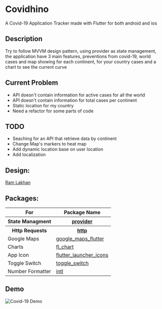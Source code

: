# Covidhino

A Covid-19 Application Tracker made with Flutter for both android and ios

## Description
  Try to follow MVVM design pattern, using provider as state management, the application have 3 main features, preventions from covid-19, world cases and map showing for each continent, for your country cases and a chart to see the current curve
  
##  Current Problem
  <ul>
    <li>API doesn't contain information for active cases for all the world</li>
    <li>API doesn't contain information for total cases per continent</li>
    <li>Static location for my country</li>
    <li>Need a refactor for some parts of code</li>
  </ul>

## TODO
  <ul>
    <li>Seaching for an API that retrieve data by continent</li>
    <li>Change Map's markers to heat map</li>
    <li>Add dynamic location base on user location</li>
    <li>Add localization</li>
  </ul>

## Design:
  <a href="https://www.uplabs.com/posts/covid-19-e9c787fc-2d76-47e5-8b43-e3e5c68bfe5e">Ram Lakhan</a>

## Packages: 

  <table>
  <tr>
    <th>For</th>
    <th>Package Name</th>
  </tr>
  <tr>
    <th>State Managment</th>
    <th><a href="https://pub.dev/packages/provider">provider</a></th>
  </tr>
   <tr>
    <th>Http Requests</th>
    <th><a href="https://pub.dev/packages/http">http</a></th>
  </tr>
  <tr>
    <td>Google Maps</td>
    <td><a href="https://pub.dev/packages/google_maps_flutter#-installing-tab-">google_maps_flutter</a></td>
  </tr>
  <tr>
    <td>Charts</td>
    <td><a href="https://pub.dev/packages/fl_chart#-installing-tab-">fl_chart</a></td>
  </tr>
   <tr>
    <td>App Icon</td>
    <td><a href="https://pub.dev/packages/flutter_launcher_icons">flutter_launcher_icons</a></td>
  </tr>
  <tr>
    <td>Toggle Switch</td>
    <td><a href="https://pub.dev/packages/toggle_switch">toggle_switch</a></td>
  </tr>
   <tr>
    <td>Number Formatter</td>
    <td><a href="https://pub.dev/packages/intl">intl</a></td>
  </tr>
</table>

## Demo
![Covid-19 Demo](./demo/convidhino.gif)
